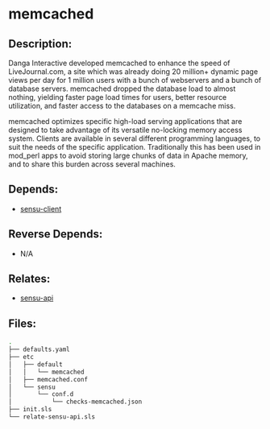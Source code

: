 # memcached

## Description:

Danga Interactive developed memcached to enhance the speed of LiveJournal.com, a site which was already doing 20 million+ dynamic page views per day for 1 million users with a bunch of webservers and a bunch of database servers. memcached dropped the database load to almost nothing, yielding faster page load times for users, better resource utilization, and faster access to the databases on a memcache miss.

memcached optimizes specific high-load serving applications that are designed to take advantage of its versatile no-locking memory access system. Clients are available in several different programming languages, to suit the needs of the specific application. Traditionally this has been used in mod\_perl apps to avoid storing large chunks of data in Apache memory, and to share this burden across several machines.

## Depends:

  -  [sensu-client](/salt/sensu-client)

## Reverse Depends:

  -  N/A

## Relates:

  -  [sensu-api](/salt/sensu-api)

## Files:

```bash
.
├── defaults.yaml
├── etc
│   ├── default
│   │   └── memcached
│   ├── memcached.conf
│   └── sensu
│       └── conf.d
│           └── checks-memcached.json
├── init.sls
└── relate-sensu-api.sls
```
